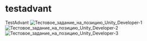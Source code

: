 # testadvant
TestAdvant
![Тестовое_задание_на_позицию_Unity_Developer-1](https://user-images.githubusercontent.com/5280077/191459955-3539437e-ff3b-47de-bbfc-560165019ed7.png)
![Тестовое_задание_на_позицию_Unity_Developer-2](https://user-images.githubusercontent.com/5280077/191459958-2a1316bc-f73c-4695-99f8-dd7000f95b6d.png)
![Тестовое_задание_на_позицию_Unity_Developer-3](https://user-images.githubusercontent.com/5280077/191459962-f1c46a7f-948a-4e1b-802c-9d0f52732c3f.png)
